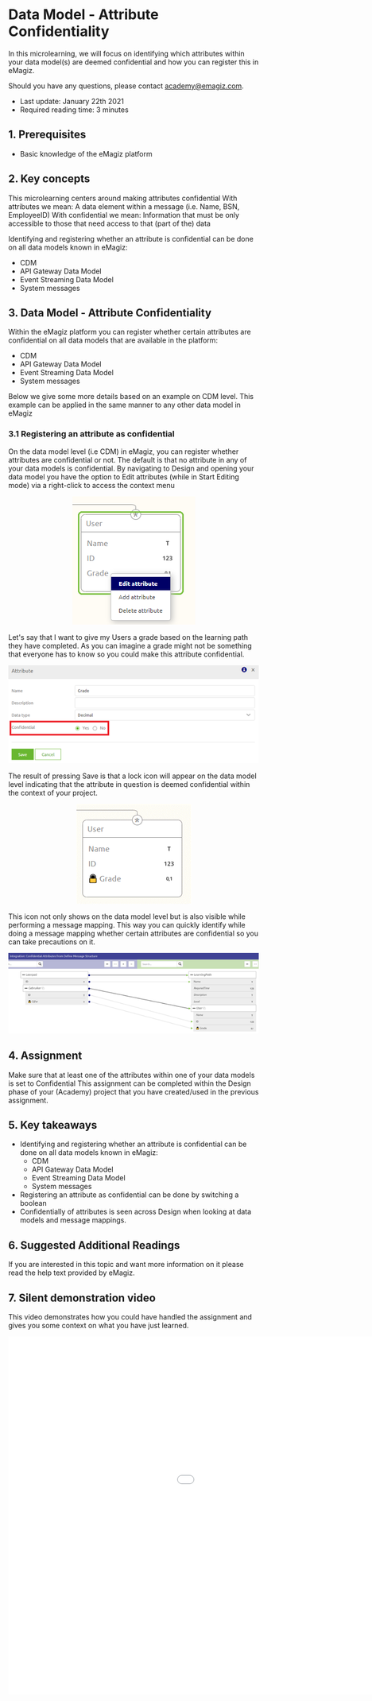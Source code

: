 # Data Model - Attribute Confidentiality

In this microlearning, we will focus on identifying which attributes within your data model(s) are deemed confidential and how you can register this in eMagiz.

Should you have any questions, please contact academy@emagiz.com.

- Last update: January 22th 2021
- Required reading time: 3 minutes

## 1. Prerequisites
- Basic knowledge of the eMagiz platform

## 2. Key concepts
This microlearning centers around making attributes confidential
With attributes we mean: A data element within a message (i.e. Name, BSN, EmployeeID)
With confidential we mean: Information that must be only accessible to those that need access to that (part of the) data

Identifying and registering whether an attribute is confidential can be done on all data models known in eMagiz:

- CDM
- API Gateway Data Model
- Event Streaming Data Model
- System messages

## 3. Data Model - Attribute Confidentiality

Within the eMagiz platform you can register whether certain attributes are confidential on all data models that are available in the platform:

- CDM
- API Gateway Data Model
- Event Streaming Data Model
- System messages

Below we give some more details based on an example on CDM level. This example can be applied in the same manner to any other data model in eMagiz

### 3.1 Registering an attribute as confidential

On the data model level (i.e CDM) in eMagiz, you can register whether attributes are confidential or not. 
The default is that no attribute in any of your data models is confidential. 
By navigating to Design and opening your data model you have the option to Edit attributes (while in Start Editing mode) via a right-click to access the context menu

<p align="center"><img src="../../img/microlearning/ml-data-model-attribute-confidentiality--edit-attribute-context-menu.png"></p>

Let's say that I want to give my Users a grade based on the learning path they have completed. 
As you can imagine a grade might not be something that everyone has to know so you could make this attribute confidential.

<p align="center"><img src="../../img/microlearning/ml-data-model-attribute-confidentiality--edit-attribute-set-confidential.png"></p>

The result of pressing Save is that a lock icon will appear on the data model level indicating that the attribute in question is deemed confidential within the context of your project.

<p align="center"><img src="../../img/microlearning/ml-data-model-attribute-confidentiality--confidential-overview.png"></p>

This icon not only shows on the data model level but is also visible while performing a message mapping. 
This way you can quickly identify while doing a message mapping whether certain attributes are confidential so you can take precautions on it.

<p align="center"><img src="../../img/microlearning/ml-data-model-attribute-confidentiality--confidential-message-mapping.png"></p>

## 4. Assignment

Make sure that at least one of the attributes within one of your data models is set to Confidential
This assignment can be completed within the Design phase of your (Academy) project that you have created/used in the previous assignment.

## 5. Key takeaways

- Identifying and registering whether an attribute is confidential can be done on all data models known in eMagiz:
	- CDM
	- API Gateway Data Model
	- Event Streaming Data Model
	- System messages
- Registering an attribute as confidential can be done by switching a boolean
- Confidentially of attributes is seen across Design when looking at data models and message mappings.

## 6. Suggested Additional Readings

If you are interested in this topic and want more information on it please read the help text provided by eMagiz.

## 7. Silent demonstration video

This video demonstrates how you could have handled the assignment and gives you some context on what you have just learned.

<iframe width="1280" height="720" src="../../vid/microlearning/microlearning-data-model-attribute-confidentiality.mp4" frameborder="0" allow="accelerometer; autoplay; clipboard-write; encrypted-media; gyroscope; picture-in-picture" allowfullscreen></iframe>